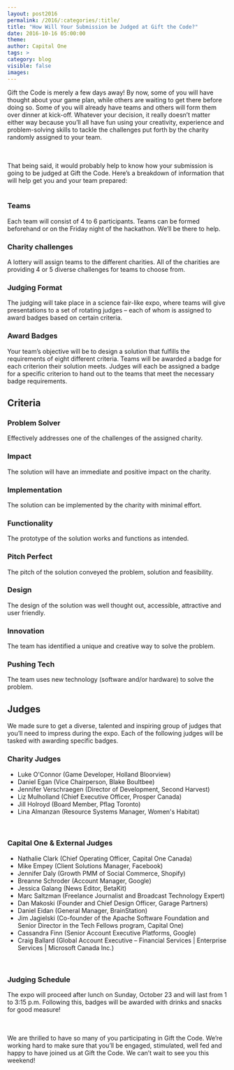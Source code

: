 ```yaml
---
layout: post2016
permalink: /2016/:categories/:title/
title: "How Will Your Submission be Judged at Gift the Code?"
date: 2016-10-16 05:00:00
theme:
author: Capital One
tags: >
category: blog
visible: false
images:
---
```


Gift the Code is merely a few days away! By now, some of you will have thought about your game plan, while others are waiting to get there before doing so.
Some of you will already have teams and others will form them over dinner at kick-off. Whatever your decision, it really doesn’t matter either way because
you’ll all have fun using your creativity, experience and problem-solving skills to tackle the challenges put forth by the charity randomly assigned to your team.
<!--more-->
<br />
<br />
That being said, it would probably help to know how your submission is going to be judged at Gift the Code. Here’s a breakdown of information that will
help get you and your team prepared:
<br />
<br />
<h3>Teams</h3> Each team will consist of 4 to 6 participants. Teams can be formed beforehand or on the Friday night of the hackathon. We’ll be there to help.
<br />
<h3>Charity challenges</h3> A lottery will assign teams to the different charities. All of the charities are providing 4 or 5 diverse challenges for teams to choose from.
<br />
<h3>Judging Format</h3> The judging will take place in a science fair-like expo, where teams will give presentations to a set of rotating judges – each of whom is assigned
to award badges based on certain criteria.
<br />
<h3>Award Badges</h3> Your team’s objective will be to design a solution that fulfills the requirements of eight different criteria. Teams will be awarded a badge for each
criterion their solution meets. Judges will each be assigned a badge for a specific criterion to hand out to the teams that meet the necessary badge requirements.  

<h2>Criteria</h2>

<h3>Problem Solver</h3> Effectively addresses one of the challenges of the assigned charity.
<br />
<h3>Impact</h3> The solution will have an immediate and positive impact on the charity.
<br />
<h3>Implementation</h3> The solution can be implemented by the charity with minimal effort.
<br />
<h3>Functionality</h3> The prototype of the solution works and functions as intended.
<br />
<h3>Pitch Perfect</h3> The pitch of the solution conveyed the problem, solution and feasibility.
<br />
<h3>Design</h3> The design of the solution was well thought out, accessible, attractive and user friendly.
<br />
<h3>Innovation</h3> The team has identified a unique and creative way to solve the problem.
<br />
<h3>Pushing Tech</h3> The team uses new technology (software and/or hardware) to solve the problem.

<h2>Judges</h2>

We made sure to get a diverse, talented and inspiring group of judges that you’ll need to impress during the expo. Each of the following judges will be tasked with awarding specific badges.
<br />
<h3>Charity Judges</h3>

* Luke O'Connor (Game Developer, Holland Bloorview)
* Daniel Egan (Vice Chairperson, Blake Boultbee)
* Jennifer Verschraegen (Director of Development, Second Harvest)
* Liz Mulholland (Chief Executive Officer, Prosper Canada)
* Jill Holroyd (Board Member, Pflag Toronto)
* Lina Almanzan (Resource Systems Manager, Women's Habitat)

<br />
<h3>Capital One & External Judges</h3>

* Nathalie Clark (Chief Operating Officer, Capital One Canada)
* Mike Empey (Client Solutions Manager, Facebook)
* Jennifer Daly (Growth PMM of Social Commerce, Shopify)
* Breanne Schroder (Account Manager, Google)
* Jessica Galang (News Editor, BetaKit)
* Marc Saltzman (Freelance Journalist and Broadcast Technology Expert)
* Dan Makoski (Founder and Chief Design Officer, Garage Partners)
* Daniel Eidan (General Manager, BrainStation)
* Jim Jagielski (Co-founder of the Apache Software Foundation and Senior Director in the Tech Fellows program, Capital One)
* Cassandra Finn (Senior Account Executive Platforms, Google)
* Craig Ballard (Global Account Executive – Financial Services \| Enterprise Services \| Microsoft Canada Inc.)

<br />
<h3>Judging Schedule</h3>

The expo will proceed after lunch on Sunday, October 23 and will last from 1 to 3:15 p.m. Following this, badges will be awarded with drinks and snacks for good measure!

<br />
<br />
We are thrilled to have so many of you participating in Gift the Code. We’re working hard to make sure that you’ll be engaged, stimulated, well fed and happy to have joined us at
Gift the Code. We can’t wait to see you this weekend!
